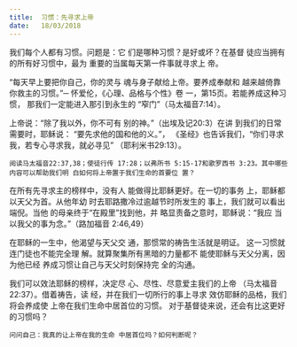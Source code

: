 ```yaml
---
title:  习惯：先寻求上帝
date:   18/03/2018
---
```


我们每个人都有习惯。问题是：它
们是哪种习惯？是好或坏？在基督
徒应当拥有的所有好习惯中，最为
重要的当属每天第一件事就寻求上
帝。

“每天早上要把你自己，你的灵与
魂与身子献给上帝。要养成奉献和
越来越倚靠你救主的习惯。”─
怀爱伦，《心理、品格与个性》卷
一，第15页。若能养成这种习惯，
那我们一定能进入那引到永生的
“窄门”（马太福音7:14）。

上帝说：“除了我以外，你不可有
别的神。”（出埃及记20:3）在讲
到我们的日常需要时，耶稣说：
“要先求他的国和他的义。”，
《圣经》也告诉我们，“你们寻求
我，若专心寻求我，就必寻见”
（耶利米书29:13）。

`阅读马太福音22:37,38；使徒行传
17:28；以弗所书 5:15-17和歌罗西书
3:23。其中哪些内容可以帮助我们明
白如何将上帝置于我们生命的首要位
置？`

在所有先寻求主的榜样中，没有人
能做得比耶稣更好。在一切的事务
上，耶稣都以天父为首。从他年幼
时去耶路撒冷过逾越节时所发生的
事上，我们就可以看出端倪。当他
的母亲终于“在殿里”找到他，并
略显责备之意时，耶稣说：“我应
当以我父的事为念。”（路加福音
2:46,49）

在耶稣的一生中，他渴望与天父交
通，那惯常的祷告生活就是明证。
这一习惯就连门徒也不能完全理
解。就算聚集所有黑暗的力量都不
能使耶稣与天父分离，因为他已经
养成习惯让自己与天父时刻保持完
全的沟通。

我们可以效法耶稣的榜样，决定尽
心、尽性、尽意爱主我们的上帝
（马太福音22:37）。借着祷告，读
经，并在我们一切所行的事上寻求
效仿耶稣的品格，我们将会养成使
上帝在我们生命中居首位的习惯。
对于基督徒来说，还会有比这更好
的习惯吗？

`问问自己：我真的让上帝在我的生命
中居首位吗？如何判断呢？`